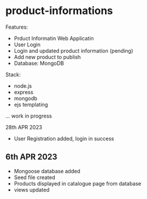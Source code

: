 # product-informations

Features:
- Prduct Informatin Web Applicatin
- User Login
- Login and updated product information (pending)
- Add new product to publish
- Database: MongoDB

Stack:
- node.js
- express
- mongodb
- ejs templating


... work in progress

28th APR 2023
- User Registration added, login in success

6th APR 2023
---
- Mongoose database added
- Seed file created
- Products displayed in catalogue page from database
- views updated
